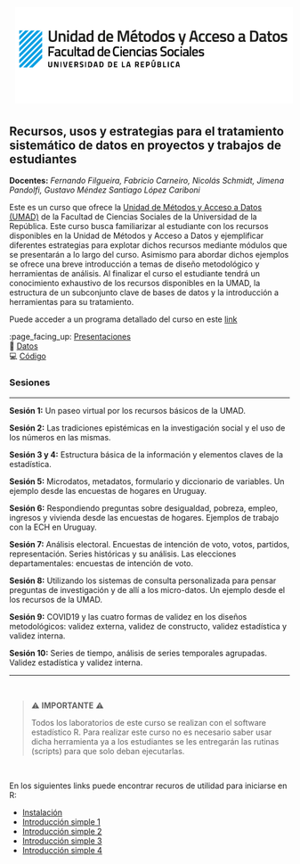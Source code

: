 
<!-- README.md is generated from README.Rmd. Please edit that file -->

<!-- badges: start -->

<!-- badges: end -->

<img src="fig/init.png" style="margin-left:10px;margin-bottom:5px;" width="500" align="rigth">

## Recursos, usos y estrategias para el tratamiento sistemático de datos en proyectos y trabajos de estudiantes

**Docentes:** *Fernando Filgueira, Fabricio Carneiro, Nicolás Schmidt,
Jimena Pandolfi, Gustavo Méndez Santiago López Cariboni*

Este es un curso que ofrece la [Unidad de Métodos y Acceso a Datos
(UMAD)](https://umad.cienciassociales.edu.uy/) de la Facultad de
Ciencias Sociales de la Universidad de la República. Este curso busca
familiarizar al estudiante con los recursos disponibles en la Unidad de
Métodos y Acceso a Datos y ejemplificar diferentes estrategias para
explotar dichos recursos mediante módulos que se presentarán a lo largo
del curso. Asimismo para abordar dichos ejemplos se ofrece una breve
introducción a temas de diseño metodológico y herramientas de análisis.
Al finalizar el curso el estudiante tendrá un conocimiento exhaustivo de
los recursos disponibles en la UMAD, la estructura de un subconjunto
clave de bases de datos y la introducción a herramientas para su
tratamiento.

Puede acceder a un programa detallado del curso en este
[link](https://github.com/UMAD-FCS/Curso-UMAD/tree/master/Insumos/Programa)

:page\_facing\_up:
[Presentaciones](https://github.com/UMAD-FCS/Curso-UMAD/tree/master/Insumos/Presentaciones)  
:1234:
[Datos](https://github.com/UMAD-FCS/Curso-UMAD/tree/master/Insumos/Datos)  
:computer:
[Código](https://github.com/UMAD-FCS/Curso-UMAD/tree/master/Insumos/Codigo)

### Sesiones

-----

**Sesión 1:** Un paseo virtual por los recursos básicos de la UMAD.

**Sesión 2:** Las tradiciones epistémicas en la investigación social y
el uso de los números en las mismas.

**Sesión 3 y 4:** Estructura básica de la información y elementos claves
de la estadística.

**Sesión 5:** Microdatos, metadatos, formulario y diccionario de
variables. Un ejemplo desde las encuestas de hogares en Uruguay.

**Sesión 6:** Respondiendo preguntas sobre desigualdad, pobreza, empleo,
ingresos y vivienda desde las encuestas de hogares. Ejemplos de trabajo
con la ECH en Uruguay.

**Sesión 7:** Análisis electoral. Encuestas de intención de voto, votos,
partidos, representación. Series históricas y su análisis. Las
elecciones departamentales: encuestas de intención de voto.

**Sesión 8:** Utilizando los sistemas de consulta personalizada para
pensar preguntas de investigación y de allí a los micro-datos. Un
ejemplo desde el los recursos de la UMAD.

**Sesión 9:** COVID19 y las cuatro formas de validez en los diseños
metodológicos: validez externa, validez de constructo, validez
estadística y validez interna.

**Sesión 10:** Series de tiempo, análisis de series temporales
agrupadas. Validez estadística y validez interna.

-----

<br />

> :warning: **IMPORTANTE** :warning:
> 
> Todos los laboratorios de este curso se realizan con el software
> estadístico R. Para realizar este curso no es necesario saber usar
> dicha herramienta ya a los estudiantes se les entregarán las rutinas
> (scripts) para que solo deban ejecutarlas.

<br />

En los siguientes links puede encontrar recuros de utilidad para
iniciarse en R:

  - [Instalación]()
  - [Introducción simple 1]()
  - [Introducción simple 2]()
  - [Introducción simple 3]()
  - [Introducción simple 4]()
